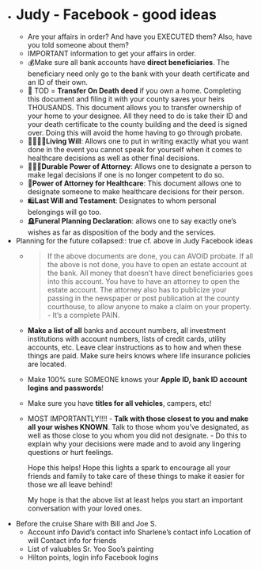 - # Judy - Facebook - good ideas
	- Are your affairs in order?  And have you EXECUTED them?  Also, have you told someone about them?
	- IMPORTANT information to get your affairs in order.
	- 💰Make sure all bank accounts have **direct beneficiaries**. The beneficiary need only go to the bank with your death certificate and an ID of their own.
	- 🏡 TOD = **Transfer On Death deed** if you own a home. Completing this document and filing it with your county saves your heirs THOUSANDS. This document allows you to transfer ownership of your home to your designee. All they need to do is take their ID and your death certificate to the county building and the deed is signed over. Doing this will avoid the home having to go through probate.
	- 👨‍👩‍👧‍👦**Living Will**:  Allows one to put in writing exactly what you want done in the event you cannot speak for yourself when it comes to healthcare decisions as well as other final decisions.
	- 👩🏽‍⚖️**Durable Power of Attorney**: Allows one to designate a person to make legal decisions if one is no longer competent to do so.
	- 🏥**Power of Attorney for Healthcare**:  This document allows one to designate someone to make healthcare decisions for their person.
	- 🛍**Last Will and Testament**:  Designates to whom personal belongings will go too.
	- 🪦**Funeral Planning Declaration**:  allows one to say exactly one’s wishes as far as disposition of the body and the services.
- Planning for the future
  collapsed:: true
  cf. above in Judy Facebook ideas
	- > If the above documents are done, you can AVOID probate. If all the above is not done, you have to open an estate account at the bank. All money that doesn’t have direct beneficiaries goes into this account. You have to have an attorney to open the estate account. The attorney also has to publicize your passing in the newspaper or post publication at the county courthouse, to allow anyone to make a claim on your property. - It’s a complete PAIN.
	- **Make a list of all** banks and account numbers, all investment institutions with account numbers, lists of credit cards, utility accounts, etc. Leave clear instructions as to how and when these things are paid. Make sure heirs knows where life insurance policies are located.
	- Make 100% sure SOMEONE knows your **Apple ID, bank ID account logins and passwords**!
	- Make sure you have **titles for all vehicles**, campers, etc!
	- MOST IMPORTANTLY!!!! - **Talk with those closest to you and make all your wishes KNOWN**. Talk to those whom you’ve designated, as well as those close to you whom you did not designate. - Do this to explain why your decisions were made and to avoid any lingering questions or hurt feelings. 
	  
	  Hope this helps! Hope this lights a spark to encourage all your friends and family to take care of these things to make it easier for those we all leave behind!
	  
	  My hope is that the above list at least helps you start an important conversation with your loved ones.
- Before the cruise Share with Bill and Joe S.
	- Account info
	  David’s contact info 
	  Sharlene’s contact info 
	  Location of will
	  Contact info for friends
	- List of valuables 
	  Sr. Yoo Soo’s painting
	- Hilton points, login info
	  Facebook logins